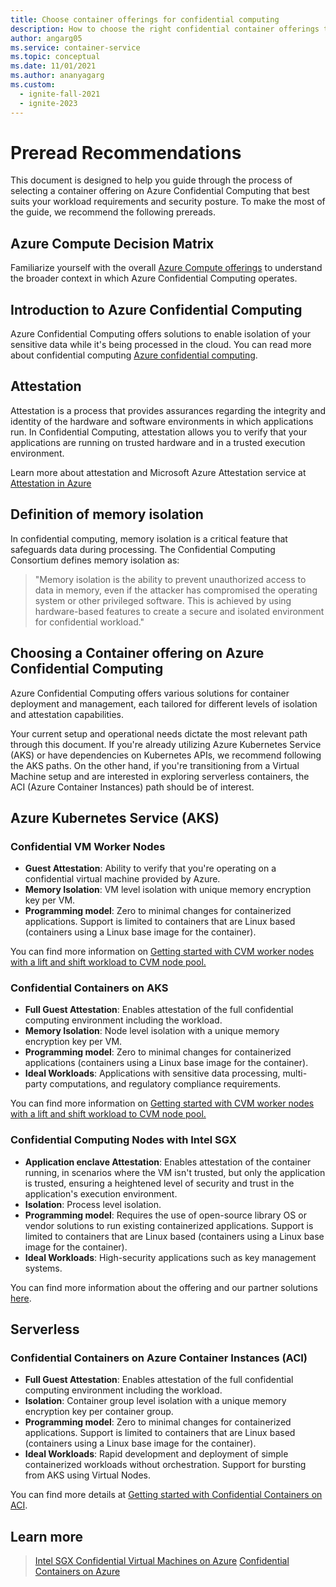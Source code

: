 ```yaml
---
title: Choose container offerings for confidential computing
description: How to choose the right confidential container offerings to meet your security, isolation and developer needs.
author: angarg05
ms.service: container-service
ms.topic: conceptual
ms.date: 11/01/2021
ms.author: ananyagarg
ms.custom:
  - ignite-fall-2021
  - ignite-2023
---
```


# Preread Recommendations

This document is designed to help you guide through the process of selecting a container offering on Azure Confidential Computing that best suits your workload requirements and security posture. To make the most of the guide, we recommend the following prereads.

## Azure Compute Decision Matrix

Familiarize yourself with the overall [Azure Compute offerings](/azure/architecture/guide/technology-choices/compute-decision-tree) to understand the broader context in which Azure Confidential Computing operates.

## Introduction to Azure Confidential Computing

Azure Confidential Computing offers solutions to enable isolation of your sensitive data while it's being processed in the cloud. You can read more about confidential computing [Azure confidential computing](./overview.md).

## Attestation

Attestation is a process that provides assurances regarding the integrity and identity of the hardware and software environments in which applications run. In Confidential Computing, attestation allows you to verify that your applications are running on trusted hardware and in a trusted execution environment. 

Learn more about attestation and Microsoft Azure Attestation service at [Attestation in Azure](../attestation/basic-concepts.md)

## Definition of memory isolation

In confidential computing, memory isolation is a critical feature that safeguards data during processing. The Confidential Computing Consortium defines memory isolation as:

> "Memory isolation is the ability to prevent unauthorized access to data in memory, even if the attacker has compromised the operating system or other privileged software. This is achieved by using hardware-based features to create a secure and isolated environment for confidential workload."

## Choosing a Container offering on Azure Confidential Computing

Azure Confidential Computing offers various solutions for container deployment and management, each tailored for different levels of isolation and attestation capabilities.

Your current setup and operational needs dictate the most relevant path through this document. If you're already utilizing Azure Kubernetes Service (AKS) or have dependencies on Kubernetes APIs, we recommend following the AKS paths. On the other hand, if you're transitioning from a Virtual Machine setup and are interested in exploring serverless containers, the ACI (Azure Container Instances) path should be of interest.

## Azure Kubernetes Service (AKS)

### Confidential VM Worker Nodes

- **Guest Attestation**: Ability to verify that you're operating on a confidential virtual machine provided by Azure.
- **Memory Isolation**: VM level isolation with unique memory encryption key per VM.
- **Programming model**: Zero to minimal changes for containerized applications. Support is limited to containers that are Linux based (containers using a Linux base image for the container).

You can find more information on [Getting started with CVM worker nodes with a lift and shift workload to CVM node pool.](../aks/use-cvm.md)

### Confidential Containers on AKS

- **Full Guest Attestation**: Enables attestation of the full confidential computing environment including the workload.
- **Memory Isolation**: Node level isolation with a unique memory encryption key per VM.
- **Programming model**: Zero to minimal changes for containerized applications (containers using a Linux base image for the container).
- **Ideal Workloads**: Applications with sensitive data processing, multi-party computations, and regulatory compliance requirements.

You can find more information on [Getting started with CVM worker nodes with a lift and shift workload to CVM node pool.](../aks/use-cvm.md)

### Confidential Computing Nodes with Intel SGX

- **Application enclave Attestation**: Enables attestation of the container running, in scenarios where the VM isn't trusted, but only the application is trusted, ensuring a heightened level of security and trust in the application's execution environment.
- **Isolation**: Process level isolation.
- **Programming model**: Requires the use of open-source library OS or vendor solutions to run existing containerized applications. Support is limited to containers that are Linux based (containers using a Linux base image for the container).
- **Ideal Workloads**: High-security applications such as key management systems.

You can find more information about the offering and our partner solutions [here](./confidential-containers.md).

## Serverless

### Confidential Containers on Azure Container Instances (ACI)

- **Full Guest Attestation**: Enables attestation of the full confidential computing environment including the workload.
- **Isolation**: Container group level isolation with a unique memory encryption key per container group.
- **Programming model**: Zero to minimal changes for containerized applications. Support is limited to containers that are Linux based (containers using a Linux base image for the container).
- **Ideal Workloads**: Rapid development and deployment of simple containerized workloads without orchestration. Support for bursting from AKS using Virtual Nodes.

You can find more details at [Getting started with Confidential Containers on ACI](../container-instances/container-instances-confidential-overview.md).

## Learn more

> [Intel SGX Confidential Virtual Machines on Azure](./virtual-machine-solutions-sgx.md)
> [Confidential Containers on Azure](./confidential-containers.md)
